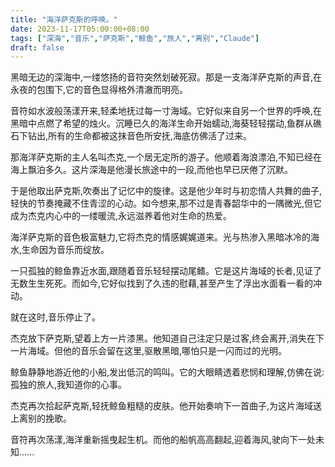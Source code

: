 ```yaml
---
title: "海洋萨克斯的呼唤。"
date: 2023-11-17T05:00:00+08:00
tags: ["深海","音乐","萨克斯","鲸鱼","旅人","离别","Claude"]
draft: false
--- 
```


黑暗无边的深海中,一缕悠扬的音符突然划破死寂。那是一支海洋萨克斯的声音,在永夜的包围下,它的音色显得格外清澈而明亮。

音符如水波般荡漾开来,轻柔地抚过每一寸海域。它好似来自另一个世界的呼唤,在黑暗中点燃了希望的烛火。沉睡已久的海洋生命开始蠕动,海葵轻轻摆动,鱼群从礁石下钻出,所有的生命都被这抹音色所安抚,海底仿佛活了过来。

那海洋萨克斯的主人名叫杰克,一个居无定所的游子。他顺着海浪漂泊,不知已经在海上飘泊多久。这片深海是他漫长旅途中的一段,而他也早已厌倦了沉默。

于是他取出萨克斯,吹奏出了记忆中的旋律。这是他少年时与初恋情人共舞的曲子,轻快的节奏掩藏不住青涩的心动。如今想来,那不过是青春韶华中的一隅微光,但它成为杰克内心中的一缕暖流,永远滋养着他对生命的热爱。

海洋萨克斯的音色极富魅力,它将杰克的情感娓娓道来。光与热渗入黑暗冰冷的海水,生命因为音乐而绽放。

一只孤独的鲸鱼靠近水面,跟随着音乐轻轻摆动尾鳍。它是这片海域的长者,见证了无数生生死死。而如今,它好似找到了久违的慰藉,甚至产生了浮出水面看一看的冲动。

就在这时,音乐停止了。

杰克放下萨克斯,望着上方一片漆黑。他知道自己注定只是过客,终会离开,消失在下一片海域。但他的音乐会留在这里,驱散黑暗,哪怕只是一闪而过的光明。

鲸鱼静静地游近他的小船,发出低沉的鸣叫。它的大眼睛透着悲悯和理解,仿佛在说:孤独的旅人,我知道你的心事。

杰克再次拾起萨克斯,轻抚鲸鱼粗糙的皮肤。他开始奏响下一首曲子,为这片海域送上离别的挽歌。

音符再次荡漾,海洋重新摇曳起生机。而他的船帆高高翻起,迎着海风,驶向下一处未知......